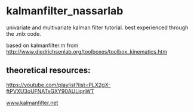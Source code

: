 # kalmanfilter_nassarlab

univariate and multivariate kalman filter tutorial.
best experienced through the .mlx code.


based on kalmanfilter.m from http://www.diedrichsenlab.org/toolboxes/toolbox_kinematics.htm


## theoretical resources:

https://youtube.com/playlist?list=PLX2gX-ftPVXU3oUFNATxGXY90AULiqnWT

www.kalmanfilter.net
 
